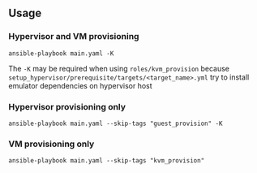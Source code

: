 Usage
-----

### Hypervisor and VM provisioning
```
ansible-playbook main.yaml -K
```
The `-K` may be required when using `roles/kvm_provision` because `setup_hypervisor/prerequisite/targets/<target_name>.yml` try to install emulator dependencies on hypervisor host

### Hypervisor provisioning only
```
ansible-playbook main.yaml --skip-tags "guest_provision" -K
```

### VM provisioning only
```
ansible-playbook main.yaml --skip-tags "kvm_provision"
```
